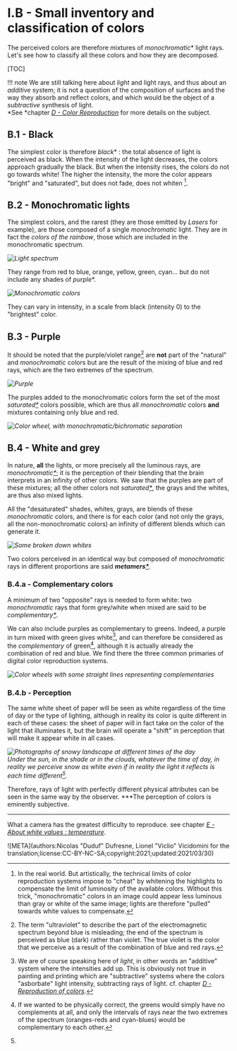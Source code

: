 # I.B - Small inventory and classification of colors

The perceived colors are therefore mixtures of *monochromatic*\* light rays. Let's see how to classify all these colors and how they are decomposed.

[TOC]

!!! note
    We are still talking here about *light* and light rays, and thus about an *additive* system; it is not a question of the composition of surfaces and the way they absorb and reflect colors, and which would be the object of a *subtractive* synthesis of light.  
    *See *chapter [*D - Color Reproduction*](D-reproduction.md) for more details on the subject.

## B.1 - Black

The simplest color is therefore *black*\* : the total absence of light is perceived as black. When the intensity of the light decreases, the colors approach gradually the black. But when the intensity rises, the colors do not go towards white! The higher the intensity, the more the color appears "bright" and "saturated", but does not fade, does not whiten [^1].

## B.2 - Monochromatic lights

The simplest colors, and the rarest (they are those emitted by *Lasers* for example), are those composed of a single *monochromatic* light. They are in fact the *colors of the rainbow*, those which are included in the monochromatic spectrum.

*![Light spectrum](img/electromagnetic-spectrum.svg)*

They range from red to blue, orange, yellow, green, cyan... but do not include any shades of *purple*\*.

*![Monochromatic colors](img/monochromatic.svg)*

They can vary in intensity, in a scale from black (intensity 0) to the "brightest" color.

## B.3 - Purple

It should be noted that the purple/violet range[^2] are **not** part of the "natural" and *monochromatic* colors but are the result of the mixing of blue and red rays, which are the two extremes of the spectrum.

*![Purple](img/purple.svg)*

The purples added to the monochromatic colors form the set of the most *saturated[\*](ZZ-vocabulaire.md)* colors possible, which are thus all *monochromatic* colors **and** mixtures containing only blue and red.

*![Color wheel, with monochromatic/bichromatic separation](img/chroma-circle.png)*

## B.4 - White and grey

In nature, **all** the lights, or more precisely all the luminous rays, are *monochromatic[\*](ZZ-vocabulaire.md)*; it is the perception of their blending that the brain interprets in an infinity of other colors. We saw that the purples are part of these mixtures; all the other colors not *saturated[\*](ZZ-vocabulaire.md)*, the grays and the whites, are thus also mixed lights.

All the "desaturated" shades, whites, grays, are blends of these *monochromatic* colors, and there is for each color (and not only the grays, all the non-monochromatic colors) an infinity of different blends which can generate it.

*![Some broken down whites](img/whites.svg)*

Two colors perceived in an identical way but composed of *monochromatic* rays in different proportions are said ***metamers[\*](ZZ-vocabulaire.md)***.

### B.4.a - Complementary colors

A minimum of two "opposite" rays is needed to form white: two *monochromatic* rays that form grey/white when mixed are said to be *complementary[\*](ZZ-vocabulaire.md)*.

We can also include purples as complementary to greens. Indeed, a purple in turn mixed with green gives white[^3], and can therefore be considered as the *complementary* of green[^4], although it is actually already the combination of red and blue. We find there the three common primaries of digital color reproduction systems.

*![Color wheels with some straight lines representing complementaries](img/complementary.png)*

### B.4.b - Perception

The same white sheet of paper will be seen as white regardless of the time of day or the type of lighting, although in reality its color is quite different in each of these cases: the sheet of paper will in fact take on the color of the light that illuminates it, but the brain will operate a "shift" in perception that will make it appear white in all cases.

*![Photographs of snowy landscape at different times of the day](img/snow.svg)*  
*Under the sun, in the shade or in the clouds, whatever the time of day, in reality we perceive snow as* white *even if in reality the light it reflects is each time different[^5].*

Therefore, rays of light with perfectly different physical attributes can be seen in the same way by the observer. ***The perception of colors is eminently subjective.

----

[^1]:
     In the real world. But artistically, the technical limits of color reproduction systems impose to "cheat" by whitening the highlights to compensate the limit of luminosity of the available colors. Without this trick, "monochromatic" colors in an image could appear less luminous than gray or white of the same image; lights are therefore "pulled" towards white values to compensate.
[^2]:
    The term "ultraviolet" to describe the part of the electromagnetic spectrum beyond blue is misleading; the end of the spectrum is perceived as blue (dark) rather than violet. The true violet is the color that we perceive as a result of the combination of blue and red rays.
[^3]:
    We are of course speaking here of *light*, in other words an "additive" system where the intensities add up. This is obviously not true in painting and printing which are "subtractive" systems where the colors "asborbate" light intensity, subtracting rays of light. cf. chapter [*D - Reproduction of colors*](D-reproduction.md).
[^4]:
    If we wanted to be physically correct, the greens would simply have no complements at all, and only the intervals of rays near the two extremes of the spectrum (oranges-reds and cyan-blues) would be complementary to each other.
[^5]:
   What a camera has the greatest difficulty to reproduce. see chapter *[E - About white values : temperature](E-temperature.md)*.

![META](authors:Nicolas "Duduf" Dufresne, Lionel "Viclio" Vicidomini for the translation;license:CC-BY-NC-SA;copyright:2021;updated:2021/03/30)